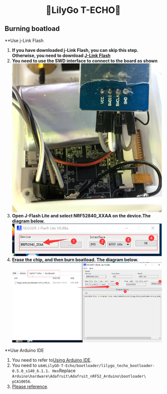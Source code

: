 <h1 align = "center">🌟LilyGo T-ECHO🌟</h1>

## Burning boatload



**Use j-Link Flash
1. **If you have downloaded j-Link Flash, you can skip this step. Otherwise, you need to download [J-Link Flash](https://www.segger.com/products/debug-probes/j-link/technology/flash-download/)**
2. **You need to use the SWD interface to connect to the board as shown**
![](../image/bootloader-0.jpg)
3. **Open J-Flash Lite and select NRF52840_XXAA on the device.The diagram below.**
![](../image/bootloader-1.jpg)
4. **Erase the chip, and then burn boatload. The diagram below.**
![](../image/bootloader-2.jpg)


**Use Arduino IDE

1. You need to refer to[Using Arduino IDE](https://github.com/Xinyuan-LilyGO).
2. You need to use`LilyGO-T-Echo/bootloader/lilygo_techo_bootloader-0.5.0_s140_6.1.1. Hex`Replace `Arduino\hardware\Adafruit\Adafruit_nRF52_Arduino\bootloader\ pCA10056`.
3. [Please reference](https://github.com/adafruit/Adafruit_nRF52_Arduino#update-bootloader-with-dfu).
